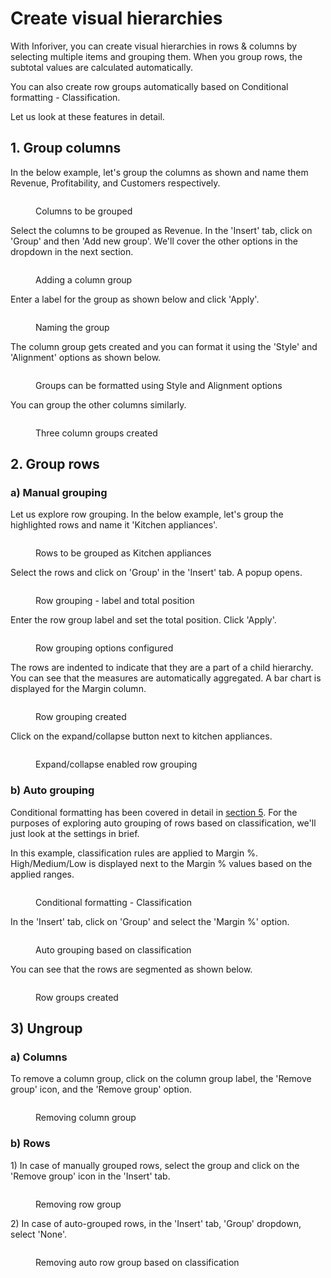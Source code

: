 # Create visual hierarchies

With Inforiver, you can create visual hierarchies in rows & columns by selecting multiple items and grouping them. When you group rows, the subtotal values are calculated automatically.

You can also create row groups automatically based on Conditional formatting - Classification.

Let us look at these features in detail.  &#x20;

## 1. Group columns

In the below example, let's group the columns as shown and name them Revenue, Profitability, and Customers respectively.

<figure><img src="../../.gitbook/assets/3.7.1 Column groups.png" alt=""><figcaption><p>Columns to be grouped</p></figcaption></figure>

Select the columns to be grouped as Revenue. In the 'Insert' tab, click on 'Group' and then 'Add new group'. We'll cover the other options in the dropdown in the next section.

<figure><img src="../../.gitbook/assets/3.7.2 Column groups.png" alt=""><figcaption><p>Adding a column group</p></figcaption></figure>

Enter a label for the group as shown below and click 'Apply'.

<figure><img src="../../.gitbook/assets/3.7.3 Column groups.png" alt=""><figcaption><p>Naming the group</p></figcaption></figure>

The column group gets created and you can format it using the 'Style' and 'Alignment' options as shown below.

<figure><img src="../../.gitbook/assets/3.7.4 Column groups.png" alt=""><figcaption><p>Groups can be formatted using Style and Alignment options</p></figcaption></figure>

You can group the other columns similarly.

<figure><img src="../../.gitbook/assets/3.7.5 Column groups.png" alt=""><figcaption><p>Three column groups created</p></figcaption></figure>

## 2. Group rows

### a) Manual grouping

Let us explore row grouping. In the below example, let's group the highlighted rows and name it 'Kitchen appliances'.

<figure><img src="../../.gitbook/assets/3.7.6 Row groups.png" alt=""><figcaption><p>Rows to be grouped as Kitchen appliances</p></figcaption></figure>

Select the rows and click on 'Group' in the 'Insert' tab. A popup opens.

<figure><img src="../../.gitbook/assets/3.7.7 Row groups.png" alt=""><figcaption><p>Row grouping - label and total position</p></figcaption></figure>

Enter the row group label and set the total position. Click 'Apply'.

<figure><img src="../../.gitbook/assets/3.7.8 Row groups.png" alt=""><figcaption><p>Row grouping options configured</p></figcaption></figure>

The rows are indented to indicate that they are a part of a child hierarchy. You can see that the measures are automatically aggregated. A bar chart is displayed for the Margin column.

<figure><img src="../../.gitbook/assets/3.7.9 Row groups (1).png" alt=""><figcaption><p>Row grouping created</p></figcaption></figure>

Click on the expand/collapse button next to kitchen appliances.&#x20;

<figure><img src="../../.gitbook/assets/3.7.10 Row groups.png" alt=""><figcaption><p>Expand/collapse enabled row grouping</p></figcaption></figure>

### b) Auto grouping

Conditional formatting has been covered in detail in [section 5](../5.-conditional-formatting.md). For the purposes of exploring auto grouping of rows based on classification, we'll just look at the settings in brief.

In this example, classification rules are applied to Margin %. High/Medium/Low is displayed next to the Margin % values based on the applied ranges.

<figure><img src="../../.gitbook/assets/3.7.11 Auto Row groups.png" alt=""><figcaption><p>Conditional formatting - Classification</p></figcaption></figure>

In the 'Insert' tab, click on 'Group' and select the 'Margin %' option.

<figure><img src="../../.gitbook/assets/3.7.12 Auto Row groups.png" alt=""><figcaption><p>Auto grouping based on classification</p></figcaption></figure>

You can see that the rows are segmented as shown below.

<figure><img src="../../.gitbook/assets/3.7.13 Auto Row groups.png" alt=""><figcaption><p>Row groups created</p></figcaption></figure>

## 3) Ungroup&#x20;

### a) Columns

To remove a column group, click on the column group label, the 'Remove group' icon, and the 'Remove group' option.

<figure><img src="../../.gitbook/assets/3.7.16 Remove column groups.png" alt=""><figcaption><p>Removing column group</p></figcaption></figure>

### b) Rows&#x20;

1\) In case of manually grouped rows, select the group and click on the 'Remove group' icon in the 'Insert' tab.&#x20;

<figure><img src="../../.gitbook/assets/3.7.14 Remove Row groups.png" alt=""><figcaption><p>Removing row group</p></figcaption></figure>

2\) In case of auto-grouped rows, in the 'Insert' tab, 'Group' dropdown, select 'None'.

<figure><img src="../../.gitbook/assets/3.7.15 Remove auto row groups.png" alt=""><figcaption><p>Removing auto row group based on classification</p></figcaption></figure>


